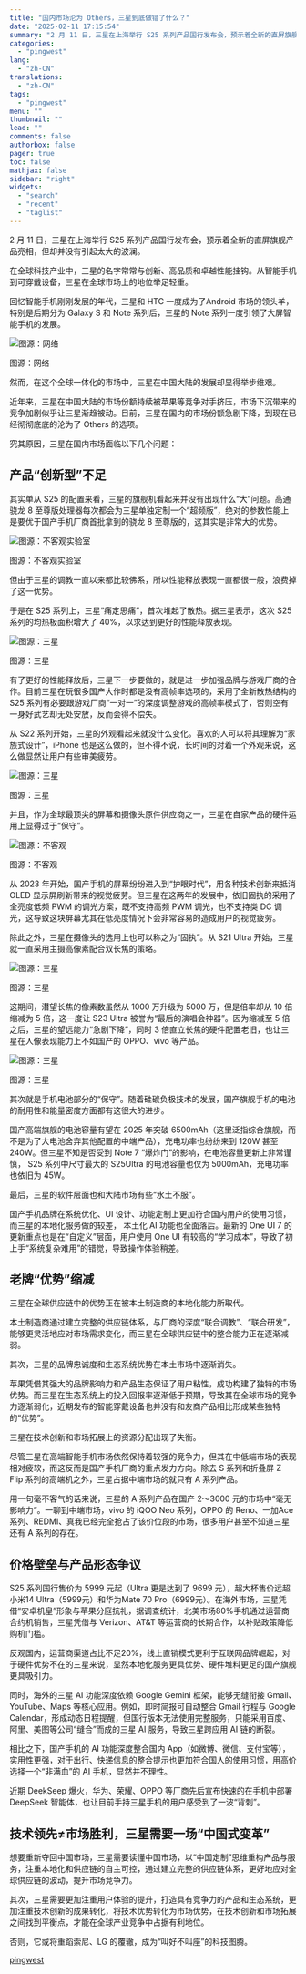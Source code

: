 ```yaml
---
title: "国内市场沦为 Others，三星到底做错了什么？"
date: "2025-02-11 17:15:54"
summary: "2 月 11 日，三星在上海举行 S25 系列产品国行发布会，预示着全新的直屏旗舰产品亮相，但却并..."
categories:
  - "pingwest"
lang:
  - "zh-CN"
translations:
  - "zh-CN"
tags:
  - "pingwest"
menu: ""
thumbnail: ""
lead: ""
comments: false
authorbox: false
pager: true
toc: false
mathjax: false
sidebar: "right"
widgets:
  - "search"
  - "recent"
  - "taglist"
---
```


2 月 11 日，三星在上海举行 S25 系列产品国行发布会，预示着全新的直屏旗舰产品亮相，但却并没有引起太大的波澜。

在全球科技产业中，三星的名字常常与创新、高品质和卓越性能挂钩。从智能手机到可穿戴设备，三星在全球市场上的地位举足轻重。

回忆智能手机刚刚发展的年代，三星和 HTC 一度成为了Android 市场的领头羊，特别是后期分为 Galaxy S 和 Note 系列后，三星的 Note 系列一度引领了大屏智能手机的发展。

![图源：网络](https://cdn.pingwest.com/portal/2025/02/10/Nf1ps0wx73GwGcz8d6yzy3er48rFxB77.png?x-oss-process=style/article-body "图源：网络")

图源：网络

然而，在这个全球一体化的市场中，三星在中国大陆的发展却显得举步维艰。

近年来，三星在中国大陆的市场份额持续被苹果等竞争对手挤压，市场下沉带来的竞争加剧似乎让三星渐趋被动。目前，三星在国内的市场份额急剧下降，到现在已经彻彻底底的沦为了 Others 的选项。

究其原因，三星在国内市场面临以下几个问题：

产品“创新型”不足
---------

其实单从 S25 的配置来看，三星的旗舰机看起来并没有出现什么“大”问题。高通骁龙 8 至尊版处理器每次都会为三星单独定制一个“超频版”，绝对的参数性能上是要优于国产手机厂商首批拿到的骁龙 8 至尊版的，这其实是非常大的优势。

![图源：不客观实验室](https://cdn.pingwest.com/portal/2025/02/11/RG6Yb9rWRxaZ_2_k_QQ2hXQ7X367TJ39.jpg?x-oss-process=style/article-body "图源：不客观实验室")

图源：不客观实验室

但由于三星的调教一直以来都比较佛系，所以性能释放表现一直都很一般，浪费掉了这一优势。

于是在 S25 系列上，三星“痛定思痛”，首次堆起了散热。据三星表示，这次 S25 系列的均热板面积增大了 40%，以求达到更好的性能释放表现。

![图源：三星](https://cdn.pingwest.com/portal/2025/02/10/portal/2025/02/10/z407anJ160J0R5D1KwWMzckZ4881rQ69.png?x-oss-process=style/article-body "图源：三星")

图源：三星

有了更好的性能释放后，三星下一步要做的，就是进一步加强品牌与游戏厂商的合作。目前三星在玩很多国产大作时都是没有高帧率选项的，采用了全新散热结构的 S25 系列有必要跟游戏厂商“一对一”的深度调整游戏的高帧率模式了，否则空有一身好武艺却无处安放，反而会得不偿失。

从 S22 系列开始，三星的外观看起来就没什么变化。喜欢的人可以将其理解为“家族式设计”，iPhone 也是这么做的，但不得不说，长时间的对着一个外观来说，这么做显然让用户有些审美疲劳。

![图源：三星](https://cdn.pingwest.com/portal/2025/02/10/portal/2025/02/10/2h2AG17_r1M8KCPcWY7_22Yy2Y96j8T2.png?x-oss-process=style/article-body "图源：三星")

图源：三星

并且，作为全球最顶尖的屏幕和摄像头原件供应商之一，三星在自家产品的硬件运用上显得过于“保守”。

![图源：不客观](https://cdn.pingwest.com/portal/2025/02/11/dwtz4b6f777F8syhhckdfSB23nRPyW5B.jpg?x-oss-process=style/article-body "图源：不客观")

图源：不客观

从 2023 年开始，国产手机的屏幕纷纷进入到“护眼时代”，用各种技术创新来抵消 OLED 显示屏刷新带来的视觉疲劳。但三星在这两年的发展中，依旧固执的采用了全亮度低频 PWM 的调光方案，既不支持高频 PWM 调光，也不支持类 DC 调光，这导致这块屏幕尤其在低亮度情况下会非常容易的造成用户的视觉疲劳。

除此之外，三星在摄像头的选用上也可以称之为“固执”。从 S21 Ultra 开始，三星就一直采用主摄高像素配合双长焦的策略。

![图源：三星](https://cdn.pingwest.com/portal/2025/02/10/portal/2025/02/10/SDfCfr2P1kkFT7cn21QH64d3pQkBJ_K4.png?x-oss-process=style/article-body "图源：三星")

图源：三星

这期间，潜望长焦的像素数虽然从 1000 万升级为 5000 万，但是倍率却从 10 倍缩减为 5 倍，这一度让 S23 Ultra 被誉为“最后的演唱会神器”。因为缩减至 5 倍之后，三星的望远能力“急剧下降”，同时 3 倍直立长焦的硬件配置老旧，也让三星在人像表现能力上不如国产的 OPPO、vivo 等产品。

![图源：三星](https://cdn.pingwest.com/portal/2025/02/10/portal/2025/02/10/d6N4J7Ke_TD171w5J141ZC12NF971245.png?x-oss-process=style/article-body "图源：三星")

图源：三星

其次就是手机电池部分的“保守”。随着硅碳负极技术的发展，国产旗舰手机的电池的耐用性和能量密度方面都有这很大的进步。

国产高端旗舰的电池容量有望在 2025 年突破 6500mAh（这里泛指综合旗舰，而不是为了大电池舍弃其他配置的中端产品），充电功率也纷纷来到 120W 甚至 240W。但三星不知是否受到 Note 7 “爆炸门”的影响，在电池容量更新上非常谨慎， S25 系列中尺寸最大的 S25Ultra 的电池容量也仅为 5000mAh，充电功率也依旧为 45W。

最后，三星的软件层面也和大陆市场有些“水土不服”。

国产手机品牌在系统优化、UI 设计、功能定制上更加符合国内用户的使用习惯，而三星的本地化服务做的较差， 本土化 AI 功能也全面落后。最新的 One UI 7 的更新重点也是在“自定义”层面，用户使用 One UI 有较高的“学习成本”，导致了初上手“系统复杂难用”的错觉，导致操作体验稍差。

老牌“优势”缩减
--------

三星在全球供应链中的优势正在被本土制造商的本地化能力所取代。

本土制造商通过建立完整的供应链体系，与厂商的深度“联合调教”、“联合研发”，能够更灵活地应对市场需求变化，而三星在全球供应链中的整合能力正在逐渐减弱。

其次，三星的品牌忠诚度和生态系统优势在本土市场中逐渐消失。

苹果凭借其强大的品牌影响力和产品生态保证了用户粘性，成功构建了独特的市场优势。而三星在生态系统上的投入回报率逐渐低于预期，导致其在全球市场的竞争力逐渐弱化，近期发布的智能穿戴设备也并没有和友商产品相比形成某些独特的“优势”。

三星在技术创新和市场拓展上的资源分配出现了失衡。

尽管三星在高端智能手机市场依然保持着较强的竞争力，但其在中低端市场的表现相对疲软，而这反而是国产手机厂商的重点发力方向。除去 S 系列和折叠屏 Z Flip 系列的高端机之外，三星占据中端市场的就只有 A 系列产品。

用一句毫不客气的话来说，三星的 A 系列产品在国产 2～3000 元的市场中“毫无影响力”。一聊到中端市场，vivo 的 iQOO Neo 系列，OPPO 的 Reno、一加Ace 系列、REDMI、真我已经完全抢占了该价位段的市场，很多用户甚至不知道三星还有 A 系列的存在。

价格壁垒与产品形态争议
-----------

S25 系列国行售价为 5999 元起（Ultra 更是达到了 9699 元），超大杯售价远超小米14 Ultra（5999元）和华为Mate 70 Pro（6999元）。在海外市场，三星凭借“安卓机皇”形象与苹果分庭抗礼，据调查统计，北美市场80%手机通过运营商合约机销售，三星凭借与 Verizon、AT&T 等运营商的长期合作，以补贴政策降低购机门槛。

反观国内，运营商渠道占比不足20%，线上直销模式更利于互联网品牌崛起，对于硬件优势不在的三星来说，显然本地化服务更具优势、硬件堆料更足的国产旗舰更具吸引力。

同时，海外的三星 AI 功能深度依赖 Google Gemini 框架，能够无缝衔接 Gmail、YouTube、Maps 等核心应用。例如，即时简报可自动整合 Gmail 行程与 Google Calendar，形成动态日程提醒，但国行版本无法使用完整服务，只能采用百度、阿里、美图等公司“缝合”而成的三星 AI 服务，导致三星跨应用 AI 链的断裂。

相比之下，国产手机的 AI 功能深度整合国内 App（如微博、微信、支付宝等），实用性更强，对于出行、快递信息的整合提示也更加符合国人的使用习惯，用高价选择一个“非满血”的 AI 手机，显然并不理性。

近期 DeekSeep 爆火，华为、荣耀、OPPO 等厂商先后宣布快速的在手机中部署 DeepSeek 智能体，也让目前手持三星手机的用户感受到了一波“背刺”。

技术领先≠市场胜利，三星需要一场“中国式变革”
-----------------------

想要重新夺回中国市场，三星需要读懂中国市场，以“中国定制”思维重构产品与服务，注重本地化和供应链的自主可控，通过建立完整的供应链体系，更好地应对全球供应链的波动，提升市场竞争力。

其次，三星需要更加注重用户体验的提升，打造具有竞争力的产品和生态系统，更加注重技术创新的成果转化，将技术优势转化为市场优势，在技术创新和市场拓展之间找到平衡点，才能在全球产业竞争中占据有利地位。

否则，它或将重蹈索尼、LG 的覆辙，成为“叫好不叫座”的科技图腾。

[pingwest](https://www.pingwest.com/a/302217)
